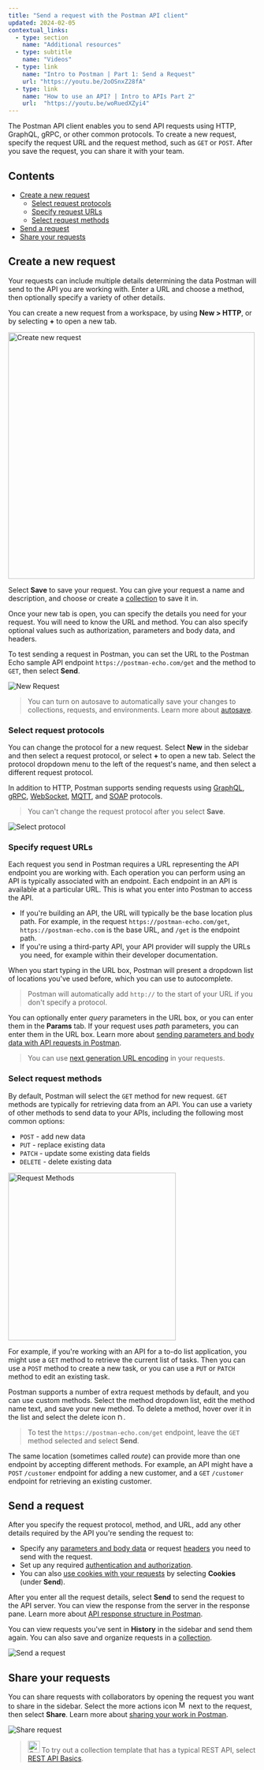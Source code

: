 ```yaml
---
title: "Send a request with the Postman API client"
updated: 2024-02-05
contextual_links:
  - type: section
    name: "Additional resources"
  - type: subtitle
    name: "Videos"
  - type: link
    name: "Intro to Postman | Part 1: Send a Request"
    url: "https://youtu.be/2oOSnxZ28fA"
  - type: link
    name: "How to use an API? | Intro to APIs Part 2"
    url:  "https://youtu.be/woRuedXZyi4"
---
```


The Postman API client enables you to send API requests using HTTP, GraphQL, gRPC, or other common protocols. To create a new request, specify the request URL and the request method, such as `GET` or `POST`. After you save the request, you can share it with your team.

## Contents

* [Create a new request](#create-a-new-request)
    * [Select request protocols](#select-request-protocols)
    * [Specify request URLs](#specify-request-urls)
    * [Select request methods](#select-request-methods)
* [Send a request](#send-a-request)
* [Share your requests](#share-your-requests)

## Create a new request

Your requests can include multiple details determining the data Postman will send to the API you are working with. Enter a URL and choose a method, then optionally specify a variety of other details.

You can create a new request from a workspace, by using **New > HTTP**, or by selecting **+** to open a new tab.

<img alt="Create new request" src="https://assets.postman.com/postman-docs/v10/create-new-http-v10-4.jpg" width="500px"/>

Select **Save** to save your request. You can give your request a name and description, and choose or create a [collection](/docs/sending-requests/create-requests/intro-to-collections/) to save it in.

Once your new tab is open, you can specify the details you need for your request. You will need to know the URL and method. You can also specify optional values such as authorization, parameters and body data, and headers.

To test sending a request in Postman, you can set the URL to the Postman Echo sample API endpoint `https://postman-echo.com/get` and the method to `GET`, then select __Send__.

<img alt="New Request" src="https://assets.postman.com/postman-docs/v10/empty-request-v10-21-11.jpg" />

> You can turn on autosave to automatically save your changes to collections, requests, and environments. Learn more about [autosave](/docs/getting-started/installation/settings/#application).

### Select request protocols

You can change the protocol for a new request. Select **New** in the sidebar and then select a request protocol, or select **+** to open a new tab. Select the protocol dropdown menu to the left of the request's name, and then select a different request protocol.

In addition to HTTP, Postman supports sending requests using [GraphQL](/docs/sending-requests/graphql/graphql-overview/), [gRPC](/docs/sending-requests/grpc/grpc-client-overview/), [WebSocket](/docs/sending-requests/websocket/websocket-overview/), [MQTT](/docs/sending-requests/mqtt-client/mqtt-client-overview/), and [SOAP](/docs/sending-requests/soap/making-soap-requests/) protocols.

> You can't change the request protocol after you select **Save**.

<img alt="Select protocol" src="https://assets.postman.com/postman-docs/v10/select-protocol-v10-22.gif" />

### Specify request URLs

Each request you send in Postman requires a URL representing the API endpoint you are working with. Each operation you can perform using an API is typically associated with an endpoint. Each endpoint in an API is available at a particular URL. This is what you enter into Postman to access the API.

* If you're building an API, the URL will typically be the base location plus path. For example, in the request `https://postman-echo.com/get`, `https://postman-echo.com` is the base URL, and `/get` is the endpoint path.
* If you're using a third-party API, your API provider will supply the URLs you need, for example within their developer documentation.

When you start typing in the URL box, Postman will present a dropdown list of locations you've used before, which you can use to autocomplete.

> Postman will automatically add `http://` to the start of your URL if you don't specify a protocol.

You can optionally enter _query_ parameters in the URL box, or you can enter them in the **Params** tab. If your request uses _path_ parameters, you can enter them in the URL box. Learn more about [sending parameters and body data with API requests in Postman](/docs/sending-requests/create-requests/parameters/).

> You can use [next generation URL encoding](/docs/sending-requests/create-requests/request-settings/#encode-your-request-urls) in your requests.

### Select request methods

By default, Postman will select the `GET` method for new request. `GET` methods are typically for retrieving data from an API. You can use a variety of other methods to send data to your APIs, including the following most common options:

* `POST` - add new data
* `PUT` - replace existing data
* `PATCH` - update some existing data fields
* `DELETE` - delete existing data

<img alt="Request Methods" src="https://assets.postman.com/postman-docs/v10/request-methods-v10-2.jpg" width="340px"/>

For example, if you're working with an API for a to-do list application, you might use a `GET` method to retrieve the current list of tasks. Then you can use a `POST` method to create a new task, or you can use a `PUT` or `PATCH` method to edit an existing task.

Postman supports a number of extra request methods by default, and you can use custom methods. Select the method dropdown list, edit the method name text, and save your new method. To delete a method, hover over it in the list and select the delete icon <img alt="Delete icon" src="https://assets.postman.com/postman-docs/icon-delete-v9.jpg#icon" width="12px">.

> To test the `https://postman-echo.com/get` endpoint, leave the `GET` method selected and select __Send__.

The same location (sometimes called _route_) can provide more than one endpoint by accepting different methods. For example, an API might have a `POST` `/customer` endpoint for adding a new customer, and a `GET` `/customer` endpoint for retrieving an existing customer.

## Send a request

After you specify the request protocol, method, and URL, add any other details required by the API you're sending the request to:

* Specify any [parameters and body data](/docs/sending-requests/create-requests/parameters/) or request [headers](/docs/sending-requests/create-requests/headers/) you need to send with the request.
* Set up any required [authentication and authorization](/docs/sending-requests/authorization/authorization/).
* You can also [use cookies with your requests](/docs/sending-requests/response-data/cookies/) by selecting **Cookies** (under **Send**).

After you enter all the request details, select **Send** to send the request to the API server. You can view the response from the server in the response pane. Learn more about [API response structure in Postman](/docs/sending-requests/response-data/responses/).

You can view requests you've sent in **History** in the sidebar and send them again. You can also save and organize requests in a [collection](/docs/sending-requests/create-requests/intro-to-collections/).

<img alt="Send a request" src="https://assets.postman.com/postman-docs/v10/send-first-request-v10-21-11.jpg">

## Share your requests

You can share requests with collaborators by opening the request you want to share in the sidebar. Select the more actions icon <img alt="More actions icon" src="https://assets.postman.com/postman-docs/icon-more-actions-v9.jpg#icon" width="16px"> next to the request, then select **Share**. Learn more about [sharing your work in Postman](/docs/collaborating-in-postman/sharing/).

<img alt="Share request" src="https://assets.postman.com/postman-docs/v10/share-request-v10-21.jpg"/>

> <img alt="Collections icon" src="https://assets.postman.com/postman-docs/Collections.png#icon" width="24px"> To try out a collection template that has a typical REST API, select [REST API Basics](https://www.postman.com/templates/ddb19591-3097-41cf-82af-c84273e56719/REST-API-basics).
